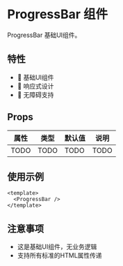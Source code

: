 # ProgressBar 组件

ProgressBar 基础UI组件。

## 特性

- 🎨 基础UI组件
- 📏 响应式设计
- 🎯 无障碍支持

## Props

| 属性 | 类型 | 默认值 | 说明 |
| ---- | ---- | ------ | ---- |
| TODO | TODO | TODO   | TODO |

## 使用示例

```vue
<template>
  <ProgressBar />
</template>
```

## 注意事项

- 这是基础UI组件，无业务逻辑
- 支持所有标准的HTML属性传递

